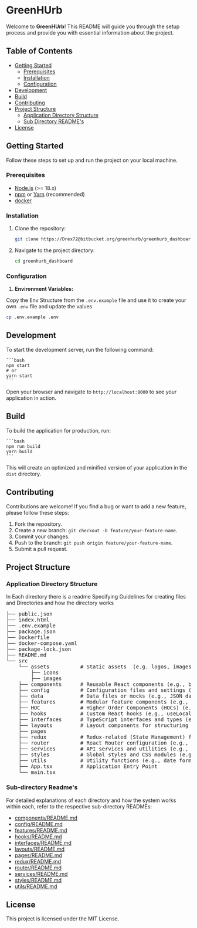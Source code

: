 # GreenHUrb

Welcome to **GreenHUrb**! This README will guide you through the setup process and provide you with essential information about the project.

## Table of Contents

- [Getting Started](#getting-started)
  - [Prerequisites](#prerequisites)
  - [Installation](#installation)
  - [Configuration](#configuration)
- [Development](#development)
- [Build](#build)
- [Contributing](#contributing)
- [Project Structure](#project-structure)
  - [Application Directory Structure](#application-directory-structure)
  - [Sub Directory README's](#sub-directory-readmes)
- [License](#license)

## Getting Started

Follow these steps to set up and run the project on your local machine.

### Prerequisites

- [Node.js](https://nodejs.org/) (>= 18.x)
- [npm](https://www.npmjs.com/) or [Yarn](https://yarnpkg.com/) (recommended)
- [docker](https://www.docker.com/)

### Installation

1. Clone the repository:

   ```bash
   git clone https://Drex72@bitbucket.org/greenhurb/greenhurb_dashboard.git
   ```

2. Navigate to the project directory:

   ```bash
   cd greenhurb_dashboard
   ```

### Configuration

1. **Environment Variables:**

Copy the Env Structure from the `.env.example` file and use it to create your own `.env` file and update the values

```bash
cp .env.example .env
```

## Development

To start the development server, run the following command:

    ```bash
    npm start
    # or
    yarn start
    ```

Open your browser and navigate to `http://localhost:8000` to see your application in action.

## Build

To build the application for production, run:

    ```bash
    npm run build
    yarn build
    ```

This will create an optimized and minified version of your application in the `dist` directory.

## Contributing

Contributions are welcome! If you find a bug or want to add a new feature, please follow these steps:

1. Fork the repository.
2. Create a new branch: `git checkout -b feature/your-feature-name`.
3. Commit your changes.
4. Push to the branch: `git push origin feature/your-feature-name`.
5. Submit a pull request.

## Project Structure

### Application Directory Structure

In Each directory there is a readme Specifying Guidelines for creating files and Directories and how the directory works

<pre>
├── public.json
├── index.html
├── .env.example
├── package.json
├── Dockerfile
├── docker-compose.yaml
├── package-lock.json
├── README.md
└── src
    └── assets          # Static assets  (e.g. logos, images)
        ├── icons
        ├── images
    ├── components      # Reusable React components (e.g., buttons, cards, forms)
    ├── config          # Configuration files and settings (e.g., environment variables)
    ├── data            # Data files or mocks (e.g., JSON data for testing)
    ├── features        # Modular feature components (e.g., Auth, etc)
    ├── HOC             # Higher Order Components (HOCs) (e.g., withAuth, withTheme)
    ├── hooks           # Custom React hooks (e.g., useLocalStorage, useWindowSize)
    ├── interfaces      # TypeScript interfaces and types (e.g., API response types)
    ├── layouts         # Layout components for structuring pages (e.g., header, footer)
    ├── pages
    ├── redux           # Redux-related (State Management) files () (e.g., slices, store)
    ├── router          # React Router configuration (e.g., route definitions)
    ├── services        # API services and utilities (e.g., API communication)
    ├── styles          # Global styles and CSS modules (e.g., common styles)
    ├── utils           # Utility functions (e.g., date formatting, string manipulation)
    ├── App.tsx         # Application Entry Point
    └── main.tsx
</pre>

### Sub-directory Readme's

For detailed explanations of each directory and how the system works within each, refer to the respective sub-directory READMEs:

- [components/README.md](./src/components/README.md)
- [config/README.md](./src/config/README.md)
- [features/README.md](./src/features/README.md)
- [hooks/README.md](./src/hooks/README.md)
- [interfaces/README.md](./src/interfaces/README.md)
- [layouts/README.md](./src/layouts/README.md)
- [pages/README.md](./src/pages/README.md)
- [redux/README.md](./src/redux/README.md)
- [router/README.md](./src/router/README.md)
- [services/README.md](./src/services/README.md)
- [styles/README.md](./src/styles/README.md)
- [utils/README.md](./src/utils/README.md)

## License

This project is licensed under the MIT License.
